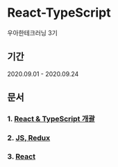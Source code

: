 # React-TypeScript
우아한테크러닝 3기
## 기간 
2020.09.01 - 2020.09.24

## 문서
### 1. [React & TypeScript 개괄](https://github.com/EUNJIHA/React-TypeScript/blob/master/Docs/1%20React%20%26%20TypeScript%20%EA%B0%9C%EA%B4%84.md)

### 2. [JS, Redux](https://github.com/EUNJIHA/React-TypeScript/blob/master/Docs/2.%20JS%2C%20Redux.md)


### 3. [React](https://github.com/EUNJIHA/React-TypeScript/blob/master/Docs/3.%20React.md)
